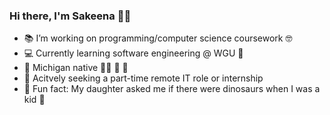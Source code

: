 ### Hi there, I'm Sakeena 👋🏽

 - 📚 I’m working on programming/computer science coursework 🤓
 - 💻 Currently learning software engineering @ WGU 🦉
 - 📍 Michigan native ✋🏽 💙 💛
 - 💼 Acitvely seeking a part-time remote IT role or internship
 - 🥲 Fun fact: My daughter asked me if there were dinosaurs when I was a kid 🦖
